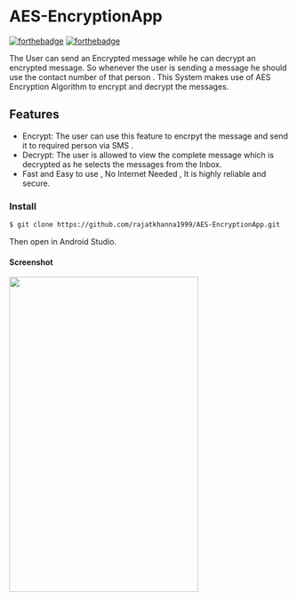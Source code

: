 # AES-EncryptionApp

[![forthebadge](https://forthebadge.com/images/badges/built-for-android.svg)](http://forthebadge.com)
[![forthebadge](https://forthebadge.com/images/badges/made-with-java.svg)](http://forthebadge.com)

The User can send an Encrypted message while he can decrypt an encrypted message.  So whenever the user is sending a message he should use the contact number of that person .  This System makes use of AES Encryption Algorithm to encrypt and decrypt the messages. 

## Features
* Encrypt: The user can use this feature to encrpyt the message and send it to required person via SMS .
* Decrypt: The user is allowed to view the complete message which is  decrypted as he selects the messages from the Inbox. 
* Fast and Easy to use , No Internet Needed , It is highly reliable and secure.


### Install 

```sh
$ git clone https://github.com/rajatkhanna1999/AES-EncryptionApp.git
```
Then open in Android Studio.

#### Screenshot
<img src="https://user-images.githubusercontent.com/31288037/58716881-a62a8800-83e7-11e9-8478-49c79d58a64e.jpeg" width="340" height="567">

